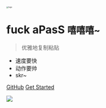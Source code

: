 <!-- _coverpage.md -->

<img src="https://static.lee1224.com/navbarlogo.png" alt="logo" style="zoom:33%;" />

# fuck aPasS <small>嘻嘻嘻~</small>

> 优雅地复制粘贴

- 速度要快
- 动作要帅
- skr~

[GitHub](https://github.com/lilp1224/aPasSdocs)
[Get Started](#Headline) 

<!-- 背景图片 --> 

![](https://static.lee1224.com/bg/bg0.jpg)
